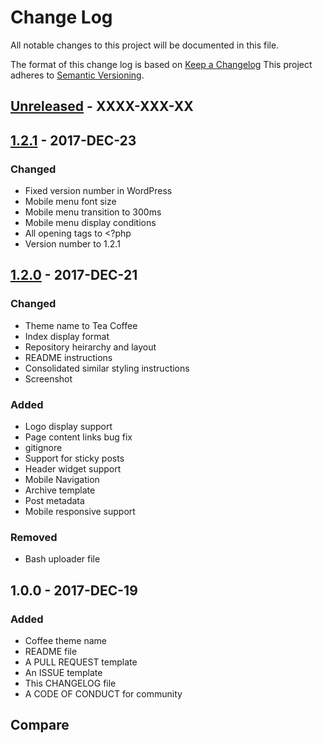 # Change Log
All notable changes to this project will be documented in this file.

The format of this change log is based on [Keep a Changelog](http://keepachangelog.com/)
This project adheres to [Semantic Versioning](http://semver.org/).

## [Unreleased] - XXXX-XXX-XX
### 
 

## [1.2.1] - 2017-DEC-23
### Changed
- Fixed version number in WordPress
- Mobile menu font size
- Mobile menu transition to 300ms
- Mobile menu display conditions
- All opening tags to <?php
- Version number to 1.2.1
 

## [1.2.0] - 2017-DEC-21
### Changed
- Theme name to Tea Coffee
- Index display format
- Repository heirarchy and layout
- README instructions
- Consolidated similar styling instructions
- Screenshot

### Added
- Logo display support
- Page content links bug fix
- gitignore
- Support for sticky posts
- Header widget support
- Mobile Navigation
- Archive template
- Post metadata
- Mobile responsive support

### Removed
- Bash uploader file 


## 1.0.0 - 2017-DEC-19
### Added
- Coffee theme name
- README file
- A PULL REQUEST template
- An ISSUE template
- This CHANGELOG file
- A CODE OF CONDUCT for community


## Compare
[Unreleased]: https://github.com/technovus-sfu/technovus-theme/compare/v1.2.1...HEAD
[1.2.1]: https://github.com/technovus-sfu/technovus-theme/compare/v1.2.0...v1.2.1
[1.2.0]: https://github.com/technovus-sfu/technovus-theme/compare/v1.0.0...v1.2.0
